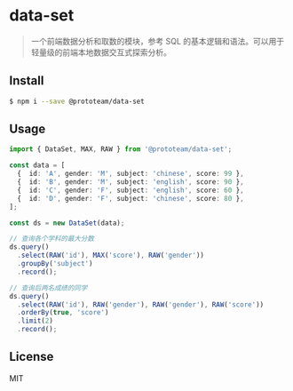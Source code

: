 # data-set

> 一个前端数据分析和取数的模块，参考 SQL 的基本逻辑和语法。可以用于轻量级的前端本地数据交互式探索分析。



## Install

```bash
$ npm i --save @prototeam/data-set
```



## Usage

```ts
import { DataSet, MAX, RAW } from '@prototeam/data-set';

const data = [
  {  id: 'A', gender: 'M', subject: 'chinese', score: 99 },
  {  id: 'B', gender: 'M', subject: 'english', score: 90 },
  {  id: 'C', gender: 'F', subject: 'english', score: 60 },
  {  id: 'D', gender: 'F', subject: 'chinese', score: 80 },
];

const ds = new DataSet(data);

// 查询各个学科的最大分数
ds.query()
  .select(RAW('id'), MAX('score'), RAW('gender'))
  .groupBy('subject')
  .record();

// 查询后两名成绩的同学
ds.query()
  .select(RAW('id'), RAW('gender'), RAW('gender'), RAW('score'))
  .orderBy(true, 'score')
  .limit(2)
  .record();
```



## License

MIT